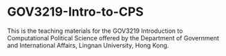 # GOV3219-Intro-to-CPS
This is the teaching materials for the GOV3219 Introduction to Computational Political Science offered by the Department of Government and International Affairs, Lingnan University, Hong Kong. 
